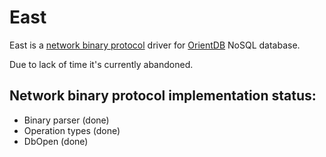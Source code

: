 East
====

East is a [network binary protocol](http://code.google.com/p/orient/wiki/NetworkBinaryProtocol) driver for [OrientDB](http://www.orientechnologies.com/orient-db.htm) NoSQL database.

Due to lack of time it's currently abandoned.


Network binary protocol implementation status:
----------------------------------------------

 * Binary parser (done)
 * Operation types (done)
 * DbOpen (done)